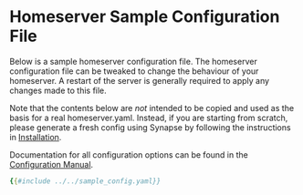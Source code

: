 # Homeserver Sample Configuration File

Below is a sample homeserver configuration file. The homeserver configuration file 
can be tweaked to change the behaviour of your homeserver. A restart of the server is 
generally required to apply any changes made to this file.

Note that the contents below are *not* intended to be copied and used as the basis for
a real homeserver.yaml. Instead, if you are starting from scratch, please generate
a fresh config using Synapse by following the instructions in
[Installation](../../setup/installation.md).

Documentation for all configuration options can be found in the
[Configuration Manual](./config_documentation.md).

```yaml
{{#include ../../sample_config.yaml}}
```
